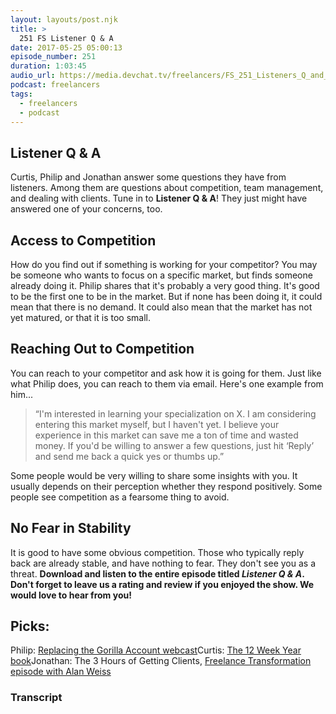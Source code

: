 ```yaml
---
layout: layouts/post.njk
title: >
  251 FS Listener Q & A
date: 2017-05-25 05:00:13
episode_number: 251
duration: 1:03:45
audio_url: https://media.devchat.tv/freelancers/FS_251_Listeners_Q_and_A.mp3
podcast: freelancers
tags:
  - freelancers
  - podcast
---
```


## Listener Q&nbsp;& A

Curtis, Philip and Jonathan answer&nbsp;some questions they have from listeners. Among them are&nbsp;questions about competition, team management, and dealing with clients. Tune in to **Listener Q & A**!&nbsp;They just might have answered one of your concerns, too.

## Access to Competition

How do you find out if something is working for your competitor? You may be someone who wants to focus on a specific market, but finds someone already doing it. Philip shares that it's probably a very good thing. It's good to be the first one to be in the market. But if none has been doing it, it could mean that there is no demand. It could also mean that the market has not yet matured, or that it is too small.

## Reaching Out to Competition

You can reach to your competitor and ask how it is going for them. Just like what Philip does, you can reach to them via email. Here's one example from him...

> “I'm interested in learning your specialization on X. I am considering entering this market myself, but I haven't yet. I&nbsp;believe your experience&nbsp;in this market can save me a ton of time and wasted money. If you'd be willing to answer a few questions, just hit ‘Reply’ and send me back a quick yes or thumbs up.”

Some people would be very willing to share some insights with you. It usually depends on their perception whether they respond positively. Some people see competition as a fearsome thing to avoid.

## No Fear in Stability

It is good to have some obvious competition. Those who typically reply back are already stable, and have nothing to fear. They don't see you as a threat. **Download and listen to the entire episode titled _Listener Q & A_. Don't forget to leave us a rating and review if you enjoyed the show. We would love to hear from you!**

## Picks:

Philip: [Replacing the Gorilla Account webcast](http://www.winwithoutpitching.com/replacing-gorilla-account/)Curtis: [The 12 Week Year book](https://12weekyear.com/shop/)Jonathan: The 3 Hours of Getting Clients,&nbsp;[Freelance Transformation episode with Alan Weiss](https://freelancetransformation.com/blog/going-from-surviving-to-thriving-as-a-consultant-with-alan-weiss)

### Transcript
